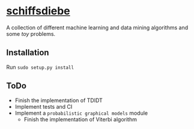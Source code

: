 
# [schiffsdiebe](https://omartrinidad.github.io/schiffsdiebe)

A collection of different machine learning and data mining algorithms and some
_toy_ problems.

## Installation

Run `sudo setup.py install`

## ToDo

- Finish the implementation of TDIDT
- Implement tests and CI
- Implement a `probabilistic graphical models` module
    - Finish the implementation of Viterbi algorithm

